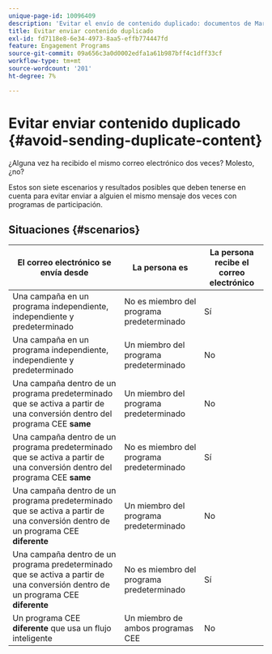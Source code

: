```yaml
---
unique-page-id: 10096409
description: 'Evitar el envío de contenido duplicado: documentos de Marketo, documentación del producto'
title: Evitar enviar contenido duplicado
exl-id: fd7118e8-6e34-4973-8aa5-effb774447fd
feature: Engagement Programs
source-git-commit: 09a656c3a0d0002edfa1a61b987bff4c1dff33cf
workflow-type: tm+mt
source-wordcount: '201'
ht-degree: 7%

---
```


# Evitar enviar contenido duplicado {#avoid-sending-duplicate-content}

¿Alguna vez ha recibido el mismo correo electrónico dos veces? Molesto, ¿no?

Estos son siete escenarios y resultados posibles que deben tenerse en cuenta para evitar enviar a alguien el mismo mensaje dos veces con programas de participación.

## Situaciones {#scenarios}

| El correo electrónico se envía desde | La persona es | La persona recibe el correo electrónico |
|---|---|---|
| Una campaña en un programa independiente, independiente y predeterminado | No es miembro del programa predeterminado | Sí |
| Una campaña en un programa independiente, independiente y predeterminado | Un miembro del programa predeterminado | No |
| Una campaña dentro de un programa predeterminado que se activa a partir de una conversión dentro del programa CEE **same** | Un miembro del programa predeterminado | No |
| Una campaña dentro de un programa predeterminado que se activa a partir de una conversión dentro del programa CEE **same** | No es miembro del programa predeterminado | Sí |
| Una campaña dentro de un programa predeterminado que se activa a partir de una conversión dentro de un programa CEE **diferente** | Un miembro del programa predeterminado | No |
| Una campaña dentro de un programa predeterminado que se activa a partir de una conversión dentro de un programa CEE **diferente** | No es miembro del programa predeterminado | Sí |
| Un programa CEE **diferente** que usa un flujo inteligente | Un miembro de ambos programas CEE | No |
